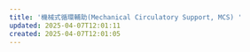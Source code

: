 ```yaml
---
title: '機械式循環輔助(Mechanical Circulatory Support, MCS) '
updated: 2025-04-07T12:01:11
created: 2025-04-07T12:01:05
---
```



